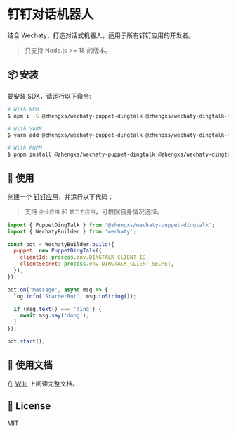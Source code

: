 <h1>钉钉对话机器人</h1>

结合 Wechaty，打造对话式机器人，适用于所有钉钉应用的开发者。

> 只支持 Node.js >= 18 的版本。

## 📦 安装

要安装 SDK，请运行以下命令:

```sh
# With NPM
$ npm i -S @zhengxs/wechaty-puppet-dingtalk @zhengxs/wechaty-dingtalk-message

# With YARN
$ yarn add @zhengxs/wechaty-puppet-dingtalk @zhengxs/wechaty-dingtalk-message

# With PNPM
$ pnpm install @zhengxs/wechaty-puppet-dingtalk @zhengxs/wechaty-dingtalk-message
```

## 👋 使用

创建一个 [钉钉应用](https://open-dev.dingtalk.com/fe/app#/corp/app)，并运行以下代码：

> 支持 `企业应用` 和 `第三方应用`，可根据自身情况选择。

```js
import { PuppetDingTalk } from '@zhengxs/wechaty-puppet-dingtalk';
import { WechatyBuilder } from 'wechaty';

const bot = WechatyBuilder.build({
  puppet: new PuppetDingTalk({
    clientId: process.env.DINGTALK_CLIENT_ID,
    clientSecret: process.env.DINGTALK_CLIENT_SECRET,
  }),
});

bot.on('message', async msg => {
  log.info('StarterBot', msg.toString());

  if (msg.text() === 'ding') {
    await msg.say('dong');
  }
});

bot.start();
```

## 📖 使用文档

在 [Wiki](https://github.com/zhengxs2018/dingtalk-sdk-for-js/wiki) 上阅读完整文档。

## 📝 License

MIT
